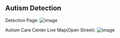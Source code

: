 ## Autism Detection

Detection Page: 
![image](https://github.com/user-attachments/assets/77d44fcf-804b-4478-a1ad-ba4e48f6412c)


Autism Care Center Live Map(Open Street): 
![image](https://github.com/user-attachments/assets/70d82860-c172-48fe-9f26-4501c778d474)
